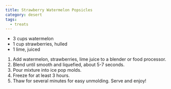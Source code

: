 ```yaml
---
title: Strawberry Watermelon Popsicles
category: desert
tags:
  - treats
---
```


- 3 cups watermelon
- 1 cup strawberries, hulled
- 1 lime, juiced

1.  Add watermelon, strawberries, lime juice to a blender or food processor.
1.  Blend until smooth and liquefied, about 5-7 seconds.
1.  Pour mixture into ice pop molds.
1.  Freeze for at least 3 hours.
1.  Thaw for several minutes for easy unmolding. Serve and enjoy!
